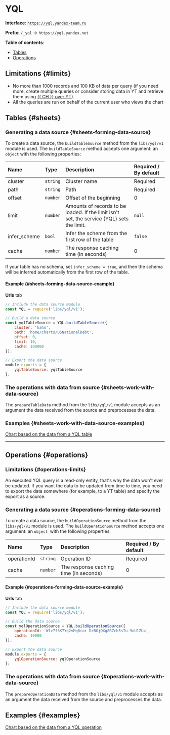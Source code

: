 
# YQL

**Interface**: [`https://yql.yandex-team.ru`](https://yql.yandex-team.ru)

**Prefix**: `/_yql` -> `https://yql.yandex.net`

**Table of contents**:
* [Tables](#sheets)
* [Operations](#operations)

## Limitations {#limits}

* No more than 1000 records and 100 KB of data per query (if you need more, create multiple queries or consider storing data in YT and retrieve them using [{{ CH }} over YT](../../tutorials/data-from-ch-over-yt.md)).
* All the queries are run on behalf of the current user who views the chart

## Tables {#sheets}

### Generating a data source {#sheets-forming-data-source}

To create a data source, the `buildTableSource` method from the `libs/yql/v1` module is used.
The `buildTableSource` method accepts one argument: an `object` with the following properties:

| Name | Type | Description | Required / By default |
|:---|:---|:---|:---
| cluster | `string` | Cluster name | Required |
| path | `string` | Path | Required |
| offset | `number` | Offset of the beginning | 0 |
| limit | `number` | Amounts of records to be loaded. If the limit isn't set, the service (YQL) sets the limit. | `null` |
| infer_scheme | `bool` | Infer the scheme from the first row of the table | `false` |
| cache | `number` | The response caching time (in seconds) | 0 |

If your table has no schema, set `infer_scheme = true`, and
then the schema will be inferred automatically from the first row of the table.

#### Example {#sheets-forming-data-source-example}

**Urls** tab
```js
// Include the data source module 
const YQL = require('libs/yql/v1');

// Build a data source 
const yqlTableSource = YQL.buildTableSource({
    cluster: 'hahn',
    path: 'home/charts/USNationalDebt',
    offset: 0,
    limit: 10,
    cache: 100000
});

// Export the data source
module.exports = {
    yqlTableSource: yqlTableSource
};
```

### The operations with data from source {#sheets-work-with-data-source}

The `prepareTableData` method from the `libs/yql/v1` module accepts as an argument the data received from the source and 
preprocesses the data.

### Examples {#sheets-work-with-data-source-examples}

[Chart based on the data from a YQL table](https://charts.yandex-team.ru/editor/Templates/simple-yql-table)

---

## Operations {#operations}

### Limitations {#operations-limits}

An executed YQL query is a read-only entity, that's why the data won't ever be updated.
If you want the data to be updated from time to time, you need to export the data somewhere (for example, to a YT table)
and specify the export as a source. 

### Generating a data source {#operations-forming-data-source}

To create a data source, the `buildOperationSource` method from the `libs/yql/v1` module is used.
The `buildOperationSource` method accepts one argument: an `object `with the following properties:

| Name | Type | Description | Required / By default |
|:---|:---|:---|:---
| operationId | `string` | Operation ID | Required |
| cache | `number` | The response caching time (in seconds) | 0 |

#### Example {#operations-forming-data-source-example}

**Urls** tab
```js
// Include the data source module
const YQL = require('libs/yql/v1');

// Build the data source
const yqlOperationSource = YQL.buildOperationSource({
    operationId: 'Wlc7fSK7Yg2vMq6rar_DrBOjQXg8RZch5sTu-9oU1ZU=',
    cache: 10000
});

// Export the data source
module.exports = {
    yqlOperationSource: yqlOperationSource
};
```

### The operations with data from source {#operations-work-with-data-source}

The `prepareOperationData` method from the `libs/yql/v1` module accepts as an argument the data received from the source and
preprocesses the  data.

## Examples {#examples}

[Chart based on the data from a YQL operation](https://charts.yandex-team.ru/editor/Templates/simple-yql-operation)
